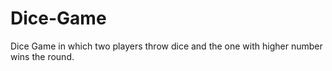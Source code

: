 # Dice-Game
Dice Game in which two players throw dice and the one with higher number wins the round.
